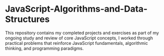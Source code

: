 # JavaScript-Algorithms-and-Data-Structures
This repository contains my completed projects and exercises as part of my ongoing study and review of core JavaScript concepts, I worked through practical problems that reinforce JavaScript fundamentals, algorithmic thinking, and programming paradigms.
